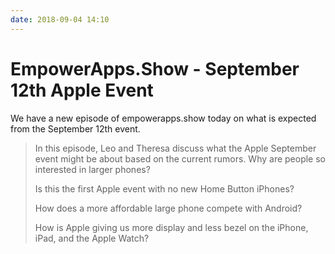 ```yaml
---
date: 2018-09-04 14:10
---
```

# EmpowerApps.Show - September 12th Apple Event


We have a new episode of empowerapps.show today on what is expected from the September 12th event.


> In this episode, Leo and Theresa discuss what the Apple September event might be about based on the current rumors.
> Why are people so interested in larger phones?
>
> Is this the first Apple event with no new Home Button iPhones?
>
> How does a more affordable large phone compete with Android?
>
> How is Apple giving us more display and less bezel on the iPhone, iPad, and the Apple Watch?
>